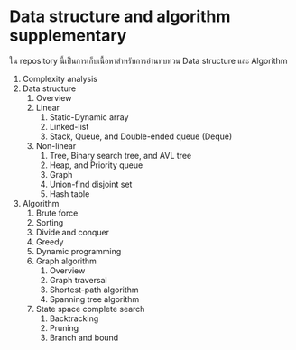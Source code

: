 # Data structure and algorithm supplementary

ใน repository นี้เป็นการเก็บเนื้อหาสำหรับการอ่านทบทวน Data structure และ Algorithm

1. Complexity analysis
2. Data structure
   1. Overview
   2. Linear
      1. Static-Dynamic array
      2. Linked-list
      3. Stack, Queue, and Double-ended queue (Deque)
   3. Non-linear
      1. Tree, Binary search tree, and AVL tree
      2. Heap, and Priority queue
      3. Graph
      4. Union-find disjoint set
      5. Hash table
3. Algorithm
   1. Brute force
   2. Sorting
   3. Divide and conquer
   4. Greedy
   5. Dynamic programming
   6. Graph algorithm
      1. Overview
      2. Graph traversal
      3. Shortest-path algorithm
      4. Spanning tree algorithm
   7. State space complete search
      1. Backtracking
      2. Pruning
      3. Branch and bound
